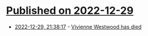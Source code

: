 # [Published on 2022-12-29](index.md)

* [2022-12-29, 21:38:17](https://news.ycombinator.com/item?id=34178358) - [Vivienne Westwood has died](https://www.theguardian.com/fashion/2022/dec/29/dame-vivienne-westwood-fashion-designer-dies-aged-81)
